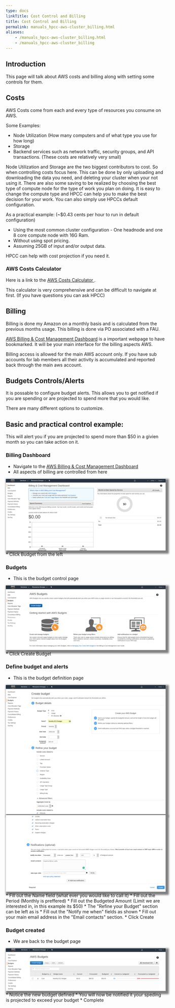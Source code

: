 ```yaml
---
type: docs
linkTitle: Cost Control and Billing
title: Cost Control and Billing
permalink: manuals_hpcc-aws-cluster_billing.html
aliases:
    - /manuals_hpcc-aws-cluster_billing.html
    - /manuals_hpcc-aws-cluster_billing
---
```


## Introduction
This page will talk about AWS costs and billing along with setting some controls for them.

## Costs

AWS Costs come from each and every type of resources you consume on AWS.

Some Examples:

* Node Utilization (How many computers and of what type you use for how long)
* Storage
* Backend services such as network traffic, security groups, and API transactions. (These costs are relatively very small)

Node Utilization and Storage are the two biggest contributors to cost. So when controlling costs focus here.
This can be done by only uploading and downloading the data you need, and deleting your cluster when your not using it.
There are also some saving to be realized by choosing the best type of compute node for the type of work you plan on doing.
It is easy to change the compute type and HPCC can help you to make the best decision for your work.
You can also simply use HPCCs default configuration.

As a practical example: (~$0.43 cents per hour to run in default configuration)

* Using the most common cluster configuration - One headnode and one 8 core compute node with 16G Ram.
* Without using spot pricing.
* Assuming 25GB of input and/or output data.

HPCC can help with cost projection if you need it.

### AWS Costs Calculator

Here is a link to the <a href="https://calculator.s3.amazonaws.com/index.html" target="_blank"> AWS Costs Calculator </a>.

This calculator is very comprehensive and can be difficult to navigate at first. (If you have questions you can ask HPCC)

## Billing

Billing is done my Amazon on a monthly basis and is calculated from the previous months usage. This billing is done via PO associated with a FAU.

<a href="https://console.aws.amazon.com/billing/home#/" target="_blank">AWS Billing & Cost Management Dashboard</a> is a important webpage to have bookmarked.
It will be your main interface for the billing aspects AWS.

Billing access is allowed for the main AWS account only. If you have sub accounts for lab members all their activity is accumulated and reported back through the main aws account.


##  Budgets Controls/Alerts

It is possable to configure budget alerts. This allows you to get notified if you are spending or are projected to spend more that you would like.

There are many different options to customize.

## Basic and practical control example:

This will alert you if you are projected to spend more than $50 in a givien month so you can take action on it.

### Billing Dashboard
* Navigate to the <a href="https://console.aws.amazon.com/billing/home#/" target="_blank">AWS Billing & Cost Management Dashboard</a> 
* All aspects of billing are controlled from here
<img style="box-shadow:5px 5px 5px 5px grey" src="/img/cloud-aws-billing-dashboard.png" title="Dashboard" alt="Dashboard">
* Click Budget from the left

### Budgets
* This is the budget control page
<img style="box-shadow:5px 5px 5px 5px grey" src="/img/cloud-aws-billing-budget1.png" title="Budget" alt="Budget">
* Click Create Budget

### Define budget and alerts
* This is the budget definition page
<img style="box-shadow:5px 5px 5px 5px grey" src="/img/cloud-aws-billing-budget2.png" title="Budget Config 1" alt="Budget Config 1">
<img style="box-shadow:5px 5px 5px 5px grey" src="/img/cloud-aws-billing-budget3.png" title="Budget Config 2" alt="Budget Config 2">
* Fill out the Name field (what ever you would like to call it)
* Fill out the Period (Monthly is preffered)
* Fill out the Budgeted Amount (Limit we are interested in, in this example its $50)
* The "Refine your Budget" section can be left as is
* Fill out the "Notify me when" fields as shown
* Fill out your main email address in the "Email contacts" section.
* Click Create


### Budget created
* We are back to the budget page
<img style="box-shadow:5px 5px 5px 5px grey" src="/img/cloud-aws-billing-budget-done.png" title="Budget Done" alt="Budget Done">
* Notice the new budget defined
* You will now be notified it your speding is projected to exceed your budget
* Complete 




